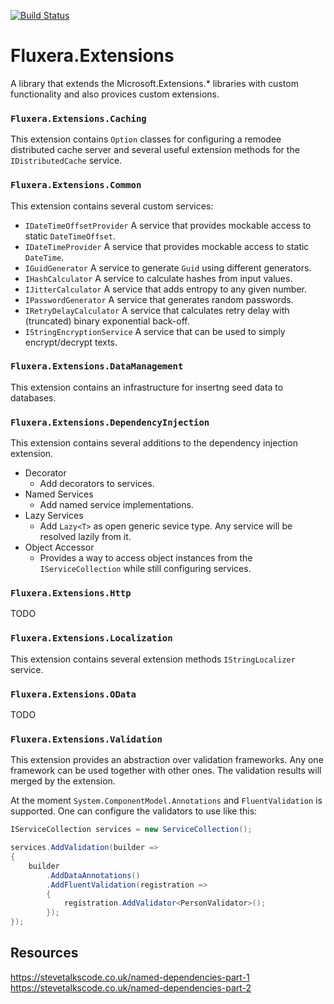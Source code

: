 [![Build Status](https://dev.azure.com/fluxera/Foundation/_apis/build/status/GitHub/fluxera.Fluxera.Extensions?branchName=main)](https://dev.azure.com/fluxera/Foundation/_build/latest?definitionId=65&branchName=main)

# Fluxera.Extensions
A library that extends the Microsoft.Extensions.* libraries with custom functionality and also provices custom extensions.

### ```Fluxera.Extensions.Caching```

This extension contains ```Option``` classes for configuring a remodee distributed cache server and
several useful extension methods for the ```IDistributedCache``` service.

### ```Fluxera.Extensions.Common```

This extension contains several custom services:

- ```IDateTimeOffsetProvider``` A service that provides mockable access to static ```DateTimeOffset```.
- ```IDateTimeProvider``` A service that provides mockable access to static ```DateTime```.
- ```IGuidGenerator``` A service to generate ```Guid``` using different generators.
- ```IHashCalculator``` A service to calculate hashes from input values.
- ```IJitterCalculator``` A service that adds entropy to any given number.
- ```IPasswordGenerator``` A service that generates random passwords.
- ```IRetryDelayCalculator``` A service that calculates retry delay with (truncated) binary exponential back-off.
- ```IStringEncryptionService``` A service that can be used to simply encrypt/decrypt texts.

### ```Fluxera.Extensions.DataManagement```

This extension contains an infrastructure for insertng seed data to databases.

### ```Fluxera.Extensions.DependencyInjection```
 
This extension contains several additions to the dependency injection extension.

- Decorator
  - Add decorators to services.
- Named Services
  - Add named service implementations.
- Lazy Services
  - Add ```Lazy<T>``` as open generic sevice type. Any service will be resolved lazily from it.
- Object Accessor
  - Provides a way to access object instances from the ```IServiceCollection``` while still configuring services.

### ```Fluxera.Extensions.Http```

TODO

### ```Fluxera.Extensions.Localization```

This extension contains several extension methods ```IStringLocalizer``` service.

### ```Fluxera.Extensions.OData```

TODO

### ```Fluxera.Extensions.Validation```

This extension provides an abstraction over validation frameworks. Any one framework can
be used together with other ones. The validation results will merged by the extension.

At the moment ```System.ComponentModel.Annotations``` and ```FluentValidation``` is supported.
One can configure the validators to use like this:

```C#
IServiceCollection services = new ServiceCollection();

services.AddValidation(builder =>
{
    builder
        .AddDataAnnotations()
        .AddFluentValidation(registration =>
        {
            registration.AddValidator<PersonValidator>();
        });
});
```


## Resources

https://stevetalkscode.co.uk/named-dependencies-part-1
https://stevetalkscode.co.uk/named-dependencies-part-2
